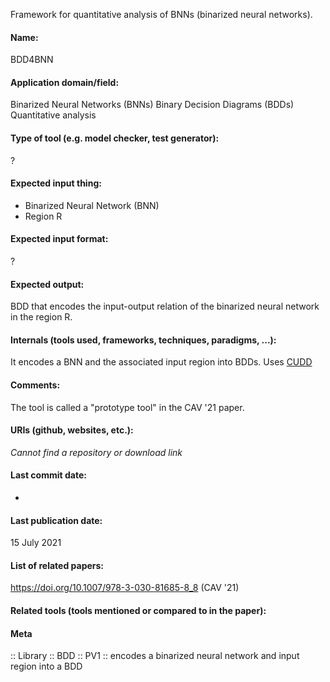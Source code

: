 Framework for quantitative analysis of BNNs (binarized neural networks).

#### Name:
BDD4BNN

#### Application domain/field:
Binarized Neural Networks (BNNs)
Binary Decision Diagrams (BDDs)
Quantitative analysis

#### Type of tool (e.g. model checker, test generator):
?

#### Expected input thing:
- Binarized Neural Network (BNN)
- Region R

#### Expected input format:
?

#### Expected output:
BDD that encodes the input-output relation of the binarized neural network in the region R.

#### Internals (tools used, frameworks, techniques, paradigms, ...):
It encodes a BNN and the associated input region into BDDs.
Uses [CUDD](CUDD.md)

#### Comments:
The tool is called a "prototype tool" in the CAV '21 paper.

#### URIs (github, websites, etc.):
*Cannot find a repository or download link*

#### Last commit date:
-

#### Last publication date:
15 July 2021

#### List of related papers:
https://doi.org/10.1007/978-3-030-81685-8_8 (CAV '21)

#### Related tools (tools mentioned or compared to in the paper):

#### Meta
:: Library
:: BDD
:: PV1 :: encodes a binarized neural network and input region into a BDD
